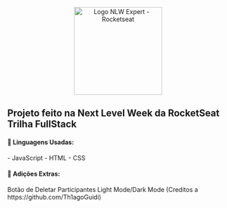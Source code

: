 <p align="center">
  <img alt="Logo NLW Expert - Rocketseat" src=".github/logo.png" width="200px" />
</p>

## Projeto feito na Next Level Week da RocketSeat Trilha FullStack

<h4>🍪 Linguagens Usadas: </h4>
- JavaScript
- HTML
- CSS

<h4>💎 Adições Extras: </h4>
Botão de Deletar Participantes
Light Mode/Dark Mode (Creditos a https://github.com/Th1agoGuidi)
